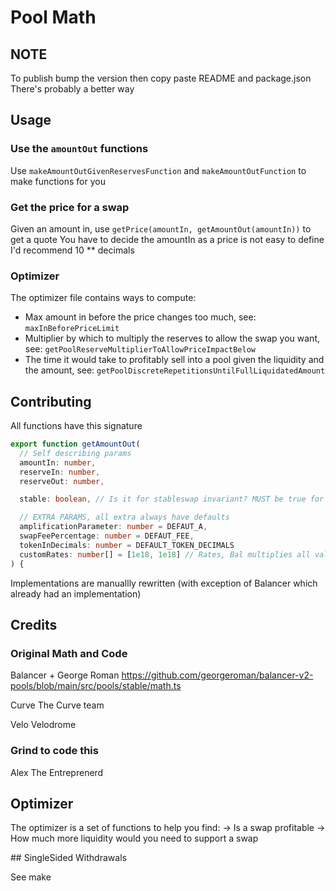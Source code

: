 # Pool Math

## NOTE
To publish bump the version then copy paste README and package.json
There's probably a better way

## Usage

### Use the `amountOut` functions
Use `makeAmountOutGivenReservesFunction` and `makeAmountOutFunction` to make functions for you

### Get the price for a swap
Given an amount in, use `getPrice(amountIn, getAmountOut(amountIn))` to get a quote
You have to decide the amountIn as a price is not easy to define
I'd recommend 10 ** decimals

### Optimizer

The optimizer file contains ways to compute:
- Max amount in before the price changes too much, see: `maxInBeforePriceLimit`
- Multiplier by which to multiply the reserves to allow the swap you want, see: `getPoolReserveMultiplierToAllowPriceImpactBelow`
- The time it would take to profitably sell into a pool given the liquidity and the amount, see: `getPoolDiscreteRepetitionsUntilFullLiquidatedAmount`



## Contributing

All functions have this signature 
```ts
export function getAmountOut(
  // Self describing params
  amountIn: number,
  reserveIn: number,
  reserveOut: number,

  stable: boolean, // Is it for stableswap invariant? MUST be true for Bal and Curve

  // EXTRA PARAMS, all extra always have defaults
  amplificationParameter: number = DEFAUT_A,
  swapFeePercentage: number = DEFAUT_FEE,
  tokenInDecimals: number = DEFAULT_TOKEN_DECIMALS
  customRates: number[] = [1e18, 1e18] // Rates, Bal multiplies all values by it, curve uses it in it's logic
) {
```

Implementations are manuallly rewritten (with exception of Balancer which already had an implementation)



## Credits

### Original Math and Code
Balancer + George Roman
https://github.com/georgeroman/balancer-v2-pools/blob/main/src/pools/stable/math.ts

Curve
The Curve team

Velo
Velodrome

### Grind to code this

Alex The Entreprenerd 


## Optimizer

The optimizer is a set of functions to help you find:
-> Is a swap profitable
-> How much more liquidity would you need to support a swap



## SingleSided Withdrawals

See make
